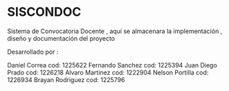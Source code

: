 SISCONDOC
=========

Sistema de Convocatoria Docente , aquí se almacenara la implementación , diseño y documentación del proyecto

Desarrollado por : 

Daniel Correa cod: 1225622
Fernando Sanchez cod: 1225394
Juan Diego Prado cod: 1226218
Alvaro Martinez cod: 1222904
Nelson Portilla cod: 1226934
Brayan Rodriguez cod: 1225796
